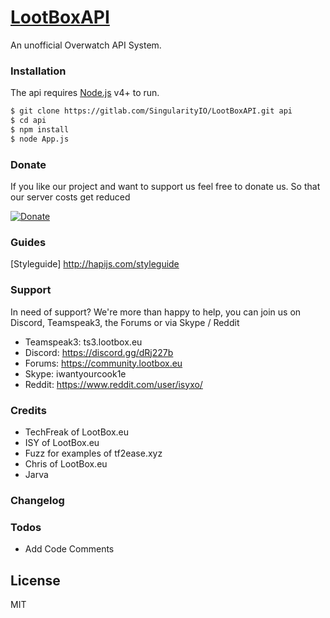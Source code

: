 # [LootBoxAPI](https://lootbox.eu)
An unofficial Overwatch API System.


### Installation
The api requires [Node.js](https://nodejs.org/) v4+ to run.


```sh
$ git clone https://gitlab.com/SingularityIO/LootBoxAPI.git api
$ cd api
$ npm install
$ node App.js
```

###  Donate
If you like our project and want to support us feel free to donate us. So that our server costs get reduced 

[![Donate](https://img.shields.io/badge/Donate-PayPal-green.svg)](https://www.paypal.com/cgi-bin/webscr?cmd=_s-xclick&hosted_button_id=3SVVKGLWXRQFY)

###  Guides
[Styleguide] http://hapijs.com/styleguide
###  Support
In need of support? We're more than happy to help, you can join us on Discord, Teamspeak3, the Forums or via Skype / Reddit
* Teamspeak3: ts3.lootbox.eu
* Discord: https://discord.gg/dRj227b
* Forums: https://community.lootbox.eu
* Skype: iwantyourcook1e
* Reddit: https://www.reddit.com/user/isyxo/

###  Credits
* TechFreak of LootBox.eu 
* ISY of LootBox.eu
* Fuzz for examples of tf2ease.xyz
* Chris of LootBox.eu
* Jarva 


### Changelog

### Todos
 - Add Code Comments

License
----

MIT




